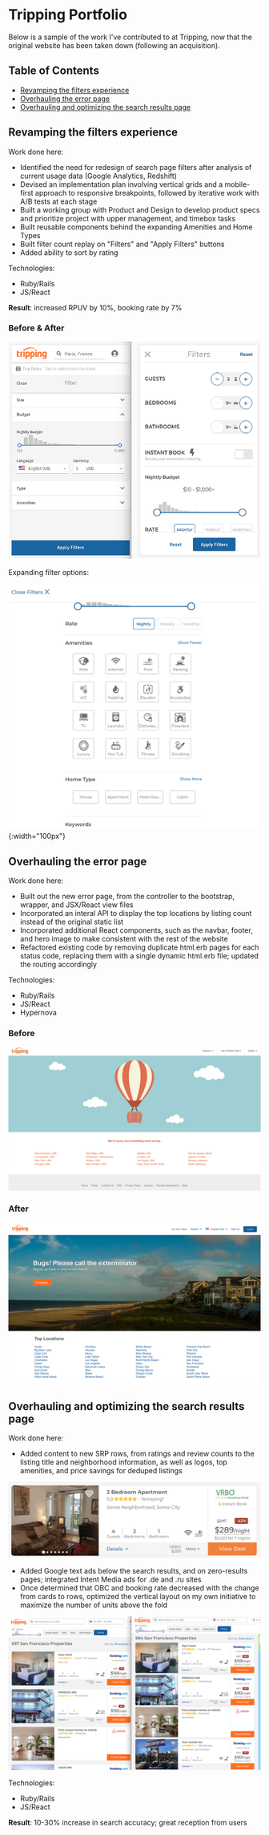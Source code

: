 # Tripping Portfolio

Below is a sample of the work I've contributed to at Tripping, now that the original website has been taken down (following an acquisition).

## Table of Contents
* [Revamping the filters experience](https://github.com/valeriewilson/tripping#revamping-the-filters-experience)
* [Overhauling the error page](https://github.com/valeriewilson/tripping#overhauling-the-error-page)
* [Overhauling and optimizing the search results page](https://github.com/valeriewilson/tripping#overhauling-and-optimizing-the-search-results-page)

## Revamping the filters experience

Work done here:
* Identified the need for redesign of search page filters after analysis of current usage data (Google Analytics, Redshift)
* Devised an implementation plan involving vertical grids and a mobile-first approach to responsive breakpoints, followed by iterative work with A/B tests at each stage
* Built a working group with Product and Design to develop product specs and prioritize project with upper management, and timebox tasks
* Built reusable components behind the expanding Amenities and Home Types
* Built filter count replay on "Filters" and "Apply Filters" buttons
* Added ability to sort by rating

Technologies:
* Ruby/Rails
* JS/React

**Result**: increased RPUV by 10%, booking rate by 7%

### Before & After

![Redesigned filters dropdown](images/filters-old-and-new.png)

Expanding filter options:

![Expanding filter options](images/filters-expanding-menus.png){:width="100px"}


## Overhauling the error page

Work done here:
* Built out the new error page, from the controller to the bootstrap, wrapper, and JSX/React view files 
* Incorporated an interal API to display the top locations by listing count instead of the original static list
* Incorporated additional React components, such as the navbar, footer, and hero image to make consistent with the rest of the website
* Refactored existing code by removing duplicate html.erb pages for each status code, replacing them with a single dynamic html.erb file; updated the routing accordingly

Technologies:
* Ruby/Rails
* JS/React
* Hypernova

### Before

![Old error page](images/error-page-old.png)

### After

![New error page](images/error-page-new.png)


## Overhauling and optimizing the search results page

Work done here:
* Added content to new SRP rows, from ratings and review counts to the listing title and neighborhood information, as well as logos, top amenities, and price savings for deduped listings

![SRP row](images/srp-row.png)

* Added Google text ads below the search results, and on zero-results pages; integrated Intent Media ads for .de and .ru sites
* Once determined that OBC and booking rate decreased with the change from cards to rows, optimized the vertical layout on my own initiative to maximize the number of units above the fold

![SRP vertical optimizations](images/srp-vertical-optimizations.png)

Technologies:
* Ruby/Rails
* JS/React

**Result**: 10-30% increase in search accuracy; great reception from users
